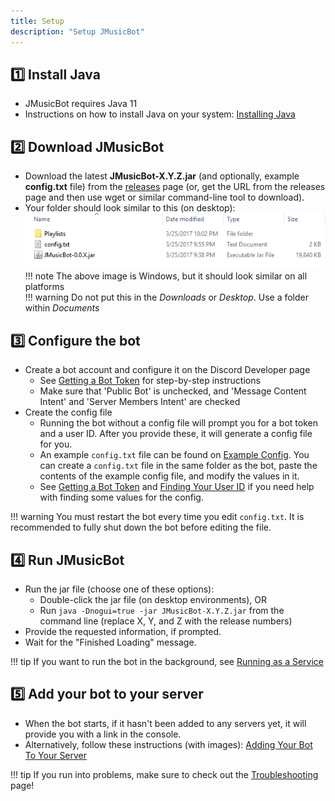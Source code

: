 ```yaml
---
title: Setup
description: "Setup JMusicBot"
---
```


## 1️⃣ Install Java
* JMusicBot requires Java 11
* Instructions on how to install Java on your system: [Installing Java](installing-java.md)

## 2️⃣ Download JMusicBot
* Download the latest **JMusicBot-X.Y.Z.jar** (and optionally, example **config.txt** file) from the [releases](https://github.com/jagrosh/MusicBot/releases/latest) page (or, get the URL from the releases page and then use wget or similar command-line tool to download).
* Your folder should look similar to this (on desktop):  
![View](/assets/images/folder-view.png)
!!! note
    The above image is Windows, but it should look similar on all platforms  
!!! warning
    Do not put this in the *Downloads* or *Desktop*. Use a folder within *Documents*

## 3️⃣ Configure the bot
* Create a bot account and configure it on the Discord Developer page
  * See [Getting a Bot Token](getting-a-bot-token.md) for step-by-step instructions
  * Make sure that 'Public Bot' is unchecked, and 'Message Content Intent' and 'Server Members Intent' are checked
* Create the config file
  * Running the bot without a config file will prompt you for a bot token and a user ID. After you provide these, it will generate a config file for you.
  * An example `config.txt` file can be found on [Example Config](config.md). You can create a `config.txt` file in the same folder as the bot, paste the contents of the example config file, and modify the values in it.
  * See [Getting a Bot Token](getting-a-bot-token.md) and [Finding Your User ID](finding-your-user-id.md) if you need help with finding some values for the config.

!!! warning
    You must restart the bot every time you edit `config.txt`. It is recommended to fully shut down the bot before editing the file.

## 4️⃣ Run JMusicBot
* Run the jar file (choose one of these options):
  * Double-click the jar file (on desktop environments), OR
  * Run `java -Dnogui=true -jar JMusicBot-X.Y.Z.jar` from the command line (replace X, Y, and Z with the release numbers)
* Provide the requested information, if prompted.
* Wait for the "Finished Loading" message.

!!! tip
    If you want to run the bot in the background, see [Running as a Service](running-as-a-service.md)

## 5️⃣ Add your bot to your server
* When the bot starts, if it hasn't been added to any servers yet, it will provide you with a link in the console.
* Alternatively, follow these instructions (with images): [Adding Your Bot To Your Server](adding-your-bot.md)

!!! tip
    If you run into problems, make sure to check out the [Troubleshooting](troubleshooting.md) page!